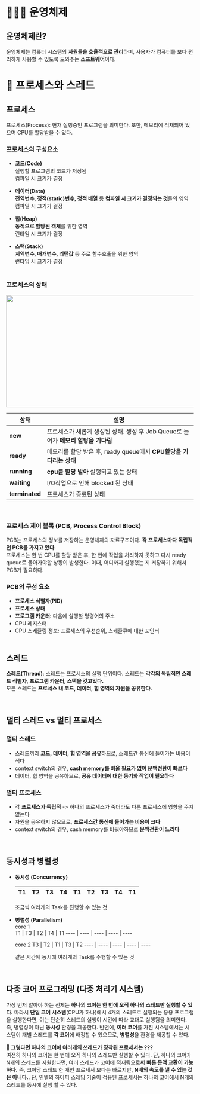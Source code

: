 # 👨🏻‍💻 운영체제

## 운영체제란?
운영체제는 컴퓨터 시스템의 **자원들을 효율적으로 관리**하며, 사용자가 컴퓨터를 보다 편리하게 사용할 수 있도록 도와주는 **소프트웨어**이다.

# 🌟 프로세스와 스레드
## 프로세스
프로세스(Process): 현재 실행중인 프로그램을 의미한다. 또한, 메모리에 적재되어 있으며 CPU를 할당받을 수 있다.

### 프로세스의 구성요소
- **코드(Code)**  
  실행할 프로그램의 코드가 저장됨  
  컴파일 시 크기가 결정  
  
- **데이터(Data)**  
  **전역변수, 정적(static)변수, 정적 배열** 등 **컴파일 시 크기가 결정되는 것**들의 영역  
  컴파일 시 크기가 결정  
  
- **힙(Heap)**  
  **동적으로 할당된 객체**를 위한 영역  
  런타임 시 크기가 결정  

- **스택(Stack)**  
  **지역변수, 매개변수, 리턴값** 등 주로 함수호출을 위한 영역  
  런타임 시 크기가 결정  
  <br>
  
### 프로세스의 상태
<img src="https://user-images.githubusercontent.com/34755287/70577651-11eb7a00-1bef-11ea-9866-0c659728be9e.png" width="900" height="300">  

상태 | 설명
---- | ----
**new** | 프로세스가 새롭게 생성된 상태. 생성 후 Job Queue로 들어가 **메모리 할당을 기다림**
**ready** | 메모리를 할당 받은 후, ready queue에서 **CPU할당을 기다리는 상태**  
**running** | **cpu를 할당 받아** 실행되고 있는 상태
**waiting** | I/O작업으로 인해 blocked 된 상태
**terminated** | 프로세스가 종료된 상태  
<br>

### 프로세스 제어 블록 (PCB, Process Control Block)
PCB는 프로세스의 정보를 저장하는 운영체제의 자료구조이다. **각 프로세스마다 독립적인 PCB를 가지고 있다.**  
프로세스는 한 번 CPU를 할당 받은 후, 한 번에 작업을 처리하지 못하고 다시 ready queue로 돌아가야할 상황이 발생한다. 
이때, 어디까지 실행했는 지 저장하기 위해서 PCB가 필요하다. 
<br>
### PCB의 구성 요소
- **프로세스 식별자(PID)**
- **프로세스 상태**
- **프로그램 카운터**: 다음에 실행할 명령어의 주소
- CPU 레지스터
- CPU 스케줄링 정보: 프로세스의 우선순위, 스케줄큐에 대한 포인터
<br><br>

## 스레드 
**스레드(Thread)**: 스레드는 프로세스의 실행 단위이다. 스레드는 **각각의 독립적인 스레드 식별자, 프로그램 카운터, 스택을 갖고있다.**  
모든 스레드는 **프로세스 내 코드, 데이터, 힙 영역의 자원을 공유한다.**

<br>

## 멀티 스레드 vs 멀티 프로세스
### 멀티 스레드
- 스레드끼리 **코드, 데이터, 힙 영역을 공유**하므로, 스레드간 통신에 들어가는 비용이 적다
- context switch의 경우, **cash memory를 비울 필요가 없어 문맥전환이 빠르다**
- 데이터, 힙 영역을 공유하므로, **공유 데이터에 대한 동기화 작업이 필요하다**<br>

### 멀티 프로세스
- 각 **프로세스가 독립적** -> 하나의 프로세스가 죽더라도 다른 프로세스에 영향을 주지 않는다
- 자원을 공유하지 않으므로, **프로세스간 통신에 들어가는 비용이 크다**
- context switch의 경우, cash memory를 비워야하므로 **문맥전환이 느리다**
<br>


## 동시성과 병렬성
- **동시성 (Concurrency)**  <br>  

  T1 | T2 | T3 | T4 | T1 | T2 | T3 | T4 | T1
  ---- | ---- | ---- | ---- | ---- | ---- | ---- | ---- | ----
  
  조금씩 여러개의 Task를 진행할 수 있는 것
  
- **병렬성 (Parallelism)** <br>
  core 1  
  T1 | T3 | T2 | T4 | T1 
  ---- | ---- | ---- | ---- | ----  
  
  core 2
  T3 | T2 | T1 | T3 | T2 
  ---- | ---- | ---- | ---- | ----
  
  같은 시간에 동시에 여러개의 Task를 수행할 수 있는 것  
  
  <br>
## 다중 코어 프로그래밍 (다중 처리기 시스템)
가장 먼저 알아야 하는 전제는 **하나의 코어는 한 번에 오직 하나의 스레드만 실행할 수 있다.**  따라서 **단일 코어 시스템**(CPU가 하나)에서 4개의 스레드로 실행되는 응용 프로그램을 실행한다면, 이는 단순히 스레드의 실행이 시간에 따라 교대로 실행됨을 의미한다. 즉, 병렬성이 아닌 **동시성** 환경을 제공한다. 반면에, **여러 코어**를 가진 시스템에서는 시스템이 개별 스레드를 **각 코어**에 배정할 수 있으므로, **병렬성**을 환경을 제공할 수 있다.

**🌟 그렇다면 하나의 코어에 여러개의 쓰레드가 장착된 프로세서는 ???**  
여전히 하나의 코어는 한 번에 오직 하나의 스레드만 실행할 수 있다. 단, 하나의 코어가 N개의 스레드를 지원한다면, 여러 스레드가 코어에 적재됨으로써 **빠른 문맥 교환이 가능하다.** 즉, 코어당 스레드 한 개인 프로세서 보다는 빠르지만, **N배의 속도를 낼 수 있는 것은 아니다.**. 단, 인텔의 하이퍼 스레딩 기술이 적용된 프로세서는 하나의 코어에서 N개의 스레드를 동시에 실행 할 수 있다.
